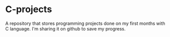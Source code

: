 # C-projects
A repository that stores programming projects done on my first months with C language.
I'm sharing it on github to save my progress.
